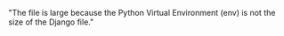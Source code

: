 "The file is large because the Python Virtual Environment (env) is not the size of the Django file."
